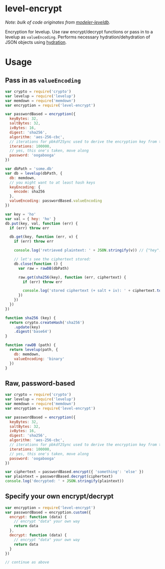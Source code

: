 # level-encrypt

*Note: bulk of code originates from [modeler-leveldb](https://github.com/carlos8f/modeler-leveldb).*

Encryption for levelup. Use raw encrypt/decrypt functions or pass in to a levelup as `valueEncoding`. Performs necessary hydration/dehydration of JSON objects using [hydration](https://github.com/carlos8f/hydration).

# Usage

## Pass in as `valueEncoding`

```js
var crypto = require('crypto')
var levelup = require('levelup')
var memdown = require('memdown')
var encryption = require('level-encrypt')

var passwordBased = encryption({
  keyBytes: 32,
  saltBytes: 32,
  ivBytes: 16,
  digest: 'sha256',
  algorithm: 'aes-256-cbc',
  // iterations for pbkdf2Sync used to derive the encryption key from the password
  iterations: 100000,
  // yes, this one's taken, move along
  password: 'oogabooga'
})

var dbPath = 'some.db'
var db = levelup(dbPath, {
  db: memdown,
  // you might want to at least hash keys
  keyEncoding: {
    encode: sha256
  },
  valueEncoding: passwordBased.valueEncoding
})

var key = 'ho'
var val = { hey: 'ho' }
db.put(key, val, function (err) {
  if (err) throw err

  db.get(key, function (err, v) {
    if (err) throw err

    console.log('retrieved plaintext: ' + JSON.stringify(v)) // {"hey":ho"}

    // let's see the ciphertext stored:
    db.close(function () {
      var raw = rawDB(dbPath)

      raw.get(sha256(key), function (err, ciphertext) {
        if (err) throw err

        console.log('stored ciphertext (+ salt + iv): ' + ciphertext.toString('base64'))
      })
    })
  })
})

function sha256 (key) {
  return crypto.createHash('sha256')
    .update(key)
    .digest('base64')
}

function rawDB (path) {
  return levelup(path, {
    db: memdown,
    valueEncoding: 'binary'
  })
}
```

## Raw, password-based

```js
var crypto = require('crypto')
var levelup = require('levelup')
var memdown = require('memdown')
var encryption = require('level-encrypt')

var passwordBased = encryption({
  keyBytes: 32,
  saltBytes: 32,
  ivBytes: 16,
  digest: 'sha256',
  algorithm: 'aes-256-cbc',
  // iterations for pbkdf2Sync used to derive the encryption key from the password
  iterations: 100000,
  // yes, this one's taken, move along
  password: 'oogabooga'
})

var ciphertext = passwordBased.encrypt({ 'something': 'else' })
var plaintext = passwordBased.decrypt(ciphertext)
console.log('decrypted: ' + JSON.stringify(plaintext))
```

## Specify your own encrypt/decrypt

```js
var encryption = require('level-encrypt')
var passwordBased = encryption.custom({
  encrypt: function (data) {
    // encrypt "data" your own way
    return data
  },
  decrypt: function (data) {
    // encrypt "data" your own way
    return data
  }
})

// continue as above
```
